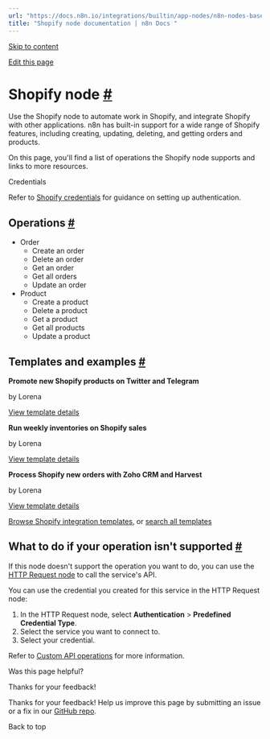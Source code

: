 ```yaml
---
url: "https://docs.n8n.io/integrations/builtin/app-nodes/n8n-nodes-base.shopify/"
title: "Shopify node documentation | n8n Docs "
---
```


[Skip to content](https://docs.n8n.io/integrations/builtin/app-nodes/n8n-nodes-base.shopify/#shopify-node)

[Edit this page](https://github.com/n8n-io/n8n-docs/edit/main/docs/integrations/builtin/app-nodes/n8n-nodes-base.shopify.md "Edit this page")

# Shopify node [\#](https://docs.n8n.io/integrations/builtin/app-nodes/n8n-nodes-base.shopify/\#shopify-node "Permanent link")

Use the Shopify node to automate work in Shopify, and integrate Shopify with other applications. n8n has built-in support for a wide range of Shopify features, including creating, updating, deleting, and getting orders and products.

On this page, you'll find a list of operations the Shopify node supports and links to more resources.

Credentials

Refer to [Shopify credentials](https://docs.n8n.io/integrations/builtin/credentials/shopify/) for guidance on setting up authentication.

## Operations [\#](https://docs.n8n.io/integrations/builtin/app-nodes/n8n-nodes-base.shopify/\#operations "Permanent link")

- Order
  - Create an order
  - Delete an order
  - Get an order
  - Get all orders
  - Update an order
- Product
  - Create a product
  - Delete a product
  - Get a product
  - Get all products
  - Update a product

## Templates and examples [\#](https://docs.n8n.io/integrations/builtin/app-nodes/n8n-nodes-base.shopify/\#templates-and-examples "Permanent link")

**Promote new Shopify products on Twitter and Telegram**

by Lorena

[View template details](https://n8n.io/workflows/1205-promote-new-shopify-products-on-twitter-and-telegram/)

**Run weekly inventories on Shopify sales**

by Lorena

[View template details](https://n8n.io/workflows/1207-run-weekly-inventories-on-shopify-sales/)

**Process Shopify new orders with Zoho CRM and Harvest**

by Lorena

[View template details](https://n8n.io/workflows/1206-process-shopify-new-orders-with-zoho-crm-and-harvest/)

[Browse Shopify integration templates](https://n8n.io/integrations/shopify/), or [search all templates](https://n8n.io/workflows/)

## What to do if your operation isn't supported [\#](https://docs.n8n.io/integrations/builtin/app-nodes/n8n-nodes-base.shopify/\#what-to-do-if-your-operation-isnt-supported "Permanent link")

If this node doesn't support the operation you want to do, you can use the [HTTP Request node](https://docs.n8n.io/integrations/builtin/core-nodes/n8n-nodes-base.httprequest/) to call the service's API.

You can use the credential you created for this service in the HTTP Request node:

1. In the HTTP Request node, select **Authentication** \> **Predefined Credential Type**.
2. Select the service you want to connect to.
3. Select your credential.

Refer to [Custom API operations](https://docs.n8n.io/integrations/custom-operations/) for more information.

Was this page helpful?






Thanks for your feedback!






Thanks for your feedback! Help us improve this page by submitting an issue or a fix in our [GitHub repo](https://github.com/n8n-io/n8n-docs).


Back to top